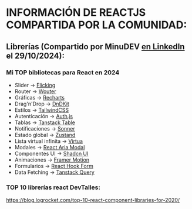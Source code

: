 # INFORMACIÓN DE REACTJS COMPARTIDA POR LA COMUNIDAD:

## Librerías (Compartido por MinuDEV [en LinkedIn](https://www.linkedin.com/posts/midudev_mi-top-bibliotecas-para-react-en-2024-slider-activity-7257026724327002113-6M8Y?utm_source=share&utm_medium=member_desktop) el 29/10/2024):

### Mi TOP bibliotecas para React en 2024

-   Slider → [Flicking](https://naver.github.io/egjs-flicking/)
-   Router → [Wouter](https://github.com/molefrog/wouter)
-   Gráficas → [Recharts](https://recharts.org/en-US/)
-   Drag'n'Drop → [DnDKit](https://dndkit.com/)
-   Estilos → [TailwindCSS](https://tailwindcss.com/)
-   Autenticación → [Auth.js](https://authjs.dev/)
-   Tablas → [Tanstack Table](https://tanstack.com/table/latest)
-   Notificaciones → [Sonner](https://sonner.emilkowal.ski/)
-   Estado global → [Zustand](https://zustand-demo.pmnd.rs/)
-   Lista virtual infinita → [Virtua](https://inokawa.github.io/virtua/?path=/story/basics-vlist--default)
-   Modales → [React Aria Modal](https://react-spectrum.adobe.com/react-aria/Modal.html)
-   Componentes UI → [Shadcn UI](https://ui.shadcn.com/)
-   Animaciones → [Framer Motion](https://www.framer.com/motion/)
-   Formularios → [React Hook Form](https://www.react-hook-form.com/)
-   Data Fetching → [Tanstack Query](https://tanstack.com/query/latest)

### TOP 10 librerías react DevTalles:

https://blog.logrocket.com/top-10-react-component-libraries-for-2020/
